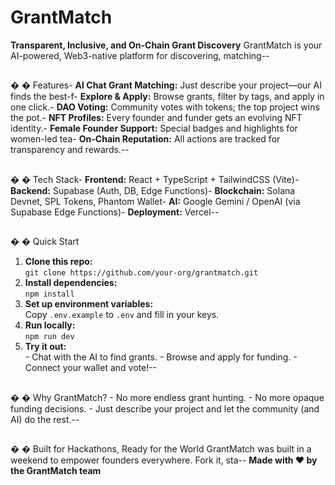 # GrantMatch
 **Transparent, Inclusive, and On-Chain Grant Discovery**
 GrantMatch is your AI-powered, Web3-native platform for discovering, matching--
## 
�
�
 Features- **AI Chat Grant Matching:** Just describe your project—our AI finds the best-f- **Explore & Apply:** Browse grants, filter by tags, and apply in one click.- **DAO Voting:** Community votes with tokens; the top project wins the pot.- **NFT Profiles:** Every founder and funder gets an evolving NFT identity.- **Female Founder Support:** Special badges and highlights for women-led tea- **On-Chain Reputation:** All actions are tracked for transparency and rewards.--
## 
�
�
 Tech Stack- **Frontend:** React  TypeScript  TailwindCSS Vite)- **Backend:** Supabase Auth, DB, Edge Functions)- **Blockchain:** Solana Devnet, SPL Tokens, Phantom Wallet- **AI** Google Gemini / OpenAI (via Supabase Edge Functions)- **Deployment:** Vercel--
## 
�
�
 Quick Start
 1. **Clone this repo:**  
   `git clone https://github.com/your-org/grantmatch.git`
 2. **Install dependencies:**  
   `npm install`
 3. **Set up environment variables:**  
   Copy `.env.example` to `.env` and fill in your keys.
 4. **Run locally:**  
   `npm run dev`
 5. **Try it out:**  
 Chat with the AI to find grants.
  Browse and apply for funding.
  Connect your wallet and vote!--
## 
�
�
 Why GrantMatch?
  No more endless grant hunting.
  No more opaque funding decisions.
  Just describe your project and let the community (and AI do the rest.--
## 
�
�
 Built for Hackathons, Ready for the World
 GrantMatch was built in a weekend to empower founders everywhere. Fork it, sta--
**Made with 
❤
 by the GrantMatch team**
